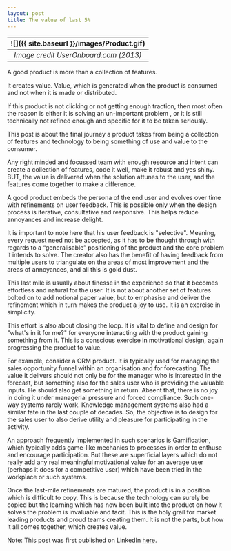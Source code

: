 ```yaml
---
layout: post
title: The value of last 5%
---
```


| ![]({{ site.baseurl }}/images/Product.gif) |
| :----------------------------------------: |
|   _Image credit UserOnboard.com (2013)_    |

A good product is more than a collection of features.

It creates value. Value, which is generated when the product is consumed and not when it is made or distributed.

If this product is not clicking or not getting enough traction, then most often the reason is either it is solving an un-important problem , or it is still technically not refined enough and specific for it to be taken seriously.

This post is about the final journey a product takes from being a collection of features and technology to being something of use and value to the consumer.

Any right minded and focussed team with enough resource and intent can create a collection of features, code it well, make it robust and yes shiny. BUT, the value is delivered when the solution attunes to the user, and the features come together to make a difference.

A good product embeds the persona of the end user and evolves over time with refinements on user feedback. This is possible only when the design process is iterative, consultative and responsive. This helps reduce annoyances and increase delight.

It is important to note here that his user feedback is "selective". Meaning, every request need not be accepted, as it has to be thought through with regards to a “generalisable” positioning of the product and the core problem it intends to solve. The creator also has the benefit of having feedback from multiple users to triangulate on the areas of most improvement and the areas of annoyances, and all this is gold dust.

This last mile is usually about finesse in the experience so that it becomes effortless and natural for the user. It is not about another set of features bolted on to add notional paper value, but to emphasise and deliver the refinement which in turn makes the product a joy to use. It is an exercise in simplicity.

This effort is also about closing the loop. It is vital to define and design for "what's in it for me?" for everyone interacting with the product gaining something from it. This is a conscious exercise in motivational design, again progressing the product to value.

For example, consider a CRM product. It is typically used for managing the sales opportunity funnel within an organisation and for forecasting. The value it delivers should not only be for the manager who is interested in the forecast, but something also for the sales user who is providing the valuable inputs. He should also get something in return. Absent that, there is no joy in doing it under managerial pressure and forced compliance. Such one-way systems rarely work. Knowledge management systems also had a similar fate in the last couple of decades. So, the objective is to design for the sales user to also derive utility and pleasure for participating in the activity.

An approach frequently implemented in such scenarios is Gamification, which typically adds game-like mechanics to processes in order to enthuse and encourage participation. But these are superficial layers which do not really add any real meaningful motivational value for an average user (perhaps it does for a competitive user) which have been tried in the workplace or such systems.

Once the last-mile refinements are matured, the product is in a position which is difficult to copy. This is because the technology can surely be copied but the learning which has now been built into the product on how it solves the problem is invaluable and tacit. This is the holy grail for market leading products and proud teams creating them. It is not the parts, but how it all comes together, which creates value.

Note: This post was first published on LinkedIn [here](https://www.linkedin.com/pulse/value-last-5-mohit-mehta/).
